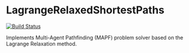 # LagrangeRelaxedShortestPaths

[![Build Status](https://github.com/adfeel220/LagrangeRelaxedShortestPaths.jl/actions/workflows/CI.yml/badge.svg?branch=main)](https://github.com/adfeel220/LagrangeRelaxedShortestPaths.jl/actions/workflows/CI.yml?query=branch%3Amain)

Implements Multi-Agent Pathfinding (MAPF) problem solver based on the Lagrange Relaxation method.